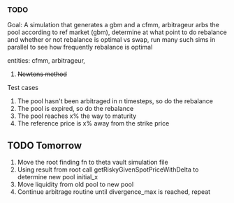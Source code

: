 ### TODO

Goal: A simulation that generates a gbm and a cfmm, arbitrageur arbs the pool according to ref market (gbm), determine at what point to do rebalance and whether or not rebalance is optimal vs swap, run many such sims in parallel to see how frequently rebalance is optimal

entities: cfmm, arbitrageur, 
 
1. ~~Newtons method~~

Test cases
1. The pool hasn't been arbitraged in n timesteps, so do the rebalance 
2. The pool is expired, so do the rebalance
3. The pool reaches x% the way to maturity
4. The reference price is x% away from the strike price 

## TODO Tomorrow
1. Move the root finding fn to theta vault simulation file
2. Using result from root call getRiskyGivenSpotPriceWithDelta to determine new pool initial_x
3. Move liquidity from old pool to new pool
4. Continue arbitrage routine until divergence_max is reached, repeat
